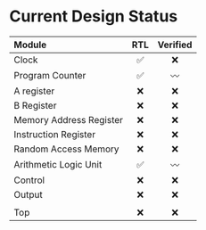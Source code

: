 # Current Design Status

| Module                  | RTL | Verified |
| :---------------------- | :-: | :-: |
| Clock                   |✅|❌|
| Program Counter         |✅|〰️|
| A register              |❌|❌|
| B Register              |❌|❌|
| Memory Address Register |❌|❌|
| Instruction Register    |❌|❌|
| Random Access Memory    |❌|❌|
| Arithmetic Logic Unit   |✅|〰️|
| Control                 |❌|❌|
| Output                  |❌|❌|
||||
| Top                     |❌|❌|
